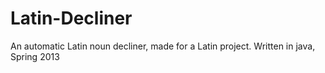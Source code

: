 Latin-Decliner
==============

An automatic Latin noun decliner, made for a Latin project. Written in java, Spring 2013
